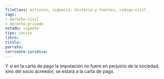 ```yaml
---
fileClass: articulo, vigencia, historia-y-fuentes, codigo-civil
tags:
- derecho-civil
- derecho-privado
estado: vigente
tipo: inciso
libro:
titulo:
parrafo:
corriente-juridica:
---
```

Y si en la carta de pago la imputación no fuere en perjuicio de la sociedad, sino del socio acreedor, se estará a la carta de pago.